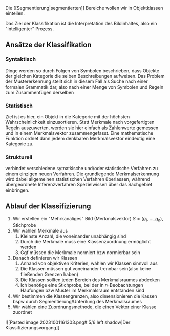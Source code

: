 Die [[Segmentierung|segmentierten]] Bereiche wollen wir in Objektklassen einteilen.

Das Ziel der Klassifikation ist die Interpretation des Bildinhaltes, also ein "intelligenter" Prozess.

## Ansätze der Klassifikation
### Syntaktisch
Dinge werden so durch Folgen von Symbolen beschrieben, dass Objekte der gleichen Kategorie die selben Beschreibungen aufweisen. Das Problem der Mustererkennung stellt sich in diesem Fall als Suche nach einer formalen Grammatik dar, also nach einer Menge von Symbolen und Regeln zum Zusammenfügen derselben
### Statistisch
Ziel ist es hier, ein Objekt in die Kategorie mit der höchsten Wahrscheinlichkeit einzusortieren. Statt Merkmale nach vorgefertigten Regeln auszuwerten, werden sie hier einfach als Zahlenwerte gemessen und in einem Merkmalsvektor zusammengefasst. Eine mathematische Funktion ordnet dann jedem denkbaren Merkmalsvektor eindeutig eine Kategorie zu.
### Strukturell
verbindet verschiedene sytnatkische und/oder statistische Verfahren zu einem einzigen neuen Verfahren. Die grundlegende Merkmalserkennung wird dabei allgemeinen statistischen Verfahren überlassen, während übergeordnete Inferenzverfahren Spezielwissen über das Sachgebiet einbringen.

## Ablauf der Klassifizierung
1. Wir erstellen ein "Mehrkanaliges" Bild (Merkmalsvektor) $S = (g_{1}, \dotso, g_{n})$, Stichprobe
2. Wir wählen Merkmale aus
	1. Kleinste Anzahl, die voneinander unabhängig sind
	2. Durch die Merkmale muss eine Klassenzuordnung ermöglicht werden
	3. Ggf müssen die Merkmale normiert bzw normierbar sein
3. Danach definieren wir Klassen
	1. Anhand von objektiven Kriterien, wählen wir Klassen sinnvoll aus
	2. Die Klassen müssen gut voneinander trennbar sein(also keine fließenden Grenzen haben)
	3. Die Klassen sollten jeden Bereich des Merkmalsraumes abdecken
	4. Ich benötige eine Stichprobe, bei der in $n$-Beobachtungen Häufungen bzw Muster im Merkmalsraum entstanden sind
4. Wir bestimmen die Klassengrenzen, also dimensionieren die Kassen bspw durch Segmentierung/Unterilung des Merkmalsraumes
5. Wir wählen eine Zuordnungsmethode, die einen Vektor einer Klasse zuordnet

![[Pasted image 20231001161303.png# 5/6 left shadow|Der Klassifizierungsvorgang]]